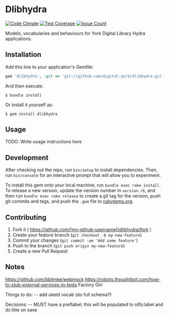 # Dlibhydra

[![Code Climate](https://codeclimate.com/github/digital-york/dlibhydra/badges/gpa.svg)](https://codeclimate.com/github/digital-york/dlibhydra)
[![Test Coverage](https://codeclimate.com/github/digital-york/dlibhydra/badges/coverage.svg)](https://codeclimate.com/github/digital-york/dlibhydra/coverage)
[![Issue Count](https://codeclimate.com/github/digital-york/dlibhydra/badges/issue_count.svg)](https://codeclimate.com/github/digital-york/dlibhydra)


Models, vocabularies and behaviours for York Digital Library Hydra applications.


## Installation

Add this line to your application's Gemfile:

```ruby
gem 'dlibhydra', :git => 'git://github.com/digital-york/dlibhydra.git', branch: 'master'
```

And then execute:

    $ bundle install

Or install it yourself as:

    $ gem install dlibhydra

## Usage

TODO: Write usage instructions here

## Development

After checking out the repo, run `bin/setup` to install dependencies. Then, run `bin/console` for an interactive prompt that will allow you to experiment.

To install this gem onto your local machine, run `bundle exec rake install`. To release a new version, update the version number in `version.rb`, and then run `bundle exec rake release` to create a git tag for the version, push git commits and tags, and push the `.gem` file to [rubygems.org](https://rubygems.org).

## Contributing

1. Fork it ( https://github.com/[my-github-username]/dlibhydra/fork )
2. Create your feature branch (`git checkout -b my-new-feature`)
3. Commit your changes (`git commit -am 'Add some feature'`)
4. Push to the branch (`git push origin my-new-feature`)
5. Create a new Pull Request

## Notes

https://github.com/bblimke/webmock
https://robots.thoughtbot.com/how-to-stub-external-services-in-tests
Factory Girl

Things to do:
-- add uketd vocab (do full schema?)

Decisions:
-- MUST have a preflabel; this will be populated to rdfs:label and dc:title on save


